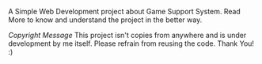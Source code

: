 A Simple Web Development project about Game Support System.
Read More to know and understand the project in the better way.





*Copyright Message*
This project isn't copies from anywhere and is under development by me itself. Please refrain from reusing the code.
Thank You! :)
